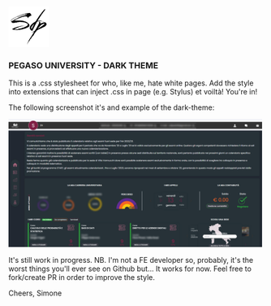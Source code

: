 <!-- PROJECT LOGO -->
<br />
<div align="left">
  <a href="https://github.com/simone-di-paolo">
    <img src="resources/img/sdp-logo-black.png" alt="Logo" width="80" height="80">
  </a>
</div>

<div align="left">
  <h3>PEGASO UNIVERSITY - DARK THEME</h3>

<p text-align="center">

  This is a .css stylesheet for who, like me, hate white pages.
  Add the style into extensions that can inject .css in page (e.g. Stylus) et voiltà!
  You're in!

  The following screenshot it's and example of the dark-theme:
</p>
  <img src="resources/img/example.jpg" width="500">
  <br>
<p>
  It's still work in progress.
  NB. I'm not a FE developer so, probably, it's the worst things you'll ever see on Github but... It works for now.
  Feel free to fork/create PR in order to improve the style.

  Cheers,
  Simone
 </p>
</div>
